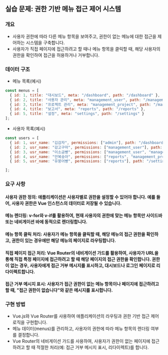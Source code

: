 ## 실습 문제: 권한 기반 메뉴 접근 제어 시스템

### 개요
* 사용자 권한에 따라 다른 메뉴 항목을 보여주고, 권한이 없는 메뉴에 대한 접근을 제어하는 시스템을 구축합니다.
* 사용자가 직접 페이지에 접근하려고 할 때나 메뉴 항목을 클릭할 때, 해당 사용자의 권한을 확인하여 접근을 허용하거나 거부합니다.

### 데이터 구조

* 메뉴 목록(예시)

```js
const menus = [
  { id: 1, title: "대시보드", meta: "/dashboard", path: "/dashboard" },
  { id: 2, title: "사용자 관리", meta: "management_user", path: "/management/user" },
  { id: 3, title: "프로젝트 관리", meta: "management_project", path: "/management/project" },
  { id: 4, title: "보고서", meta: "reports", path: "/reports" },
  { id: 5, title: "설정", meta: "settings", path: "/settings" }
];
```

* 사용자 목록(예시)
```js
const users = [
  { id: 1, usr_name: "김감자", permissions: ["admin"], path: "/dashboard" },
  { id: 2, usr_name: "감고구마", permissions: ["management_user"], path: "/management/user" },
  { id: 3, usr_name: "이소금빵", permissions: ["management_user", "management_project"], path: "/management/project" },
  { id: 4, usr_name: "안복숭아", permissions: ["reports", "management_project"], path: "/reports" },
  { id: 5, usr_name: "유붕어빵", permissions: ["reports"], path: "/settings" }

];
```

### 요구 사항
#### 사용자 권한 정의: 애플리케이션은 사용자별로 권한을 설정할 수 있어야 합니다. 예를 들어, 사용자 권한은 Vue 인스턴스의 데이터로 저장될 수 있습니다.
#### 메뉴 렌더링: v-for와 v-if를 활용하여, 현재 사용자의 권한에 맞는 메뉴 항목만 사이드바 또는 네비게이션 바에 동적으로 렌더링합니다.
#### 메뉴 항목 클릭 처리: 사용자가 메뉴 항목을 클릭할 때, 해당 메뉴의 접근 권한을 확인하고, 권한이 있는 경우에만 해당 메뉴의 페이지로 라우팅합니다.
#### 직접 페이지 접근 처리: Vue Router의 네비게이션 가드를 활용하여, 사용자가 URL을 통해 직접 특정 페이지에 접근하려고 할 때 해당 페이지의 접근 권한을 확인합니다. 권한이 없는 경우, 사용자에게 접근 거부 메시지를 표시하고, 대시보드나 로그인 페이지로 리다이렉트합니다.
#### 접근 거부 메시지 표시: 사용자가 접근 권한이 없는 메뉴 항목이나 페이지에 접근하려고 할 때, "접근 권한이 없습니다"와 같은 메시지를 표시합니다.

### 구현 방법
* Vue.js와 Vue Router를 사용하여 애플리케이션의 라우팅과 권한 기반 접근 제어 로직을 구현합니다.
* 메뉴 데이터(menus)를 관리하고, 사용자의 권한에 따라 메뉴 항목의 렌더링 여부를 결정합니다.
* Vue Router의 네비게이션 가드를 사용하여, 사용자가 권한이 없는 페이지에 접근하려고 할 때 적절한 처리(예: 접근 거부 메시지 표시, 리다이렉트)를 합니다.
